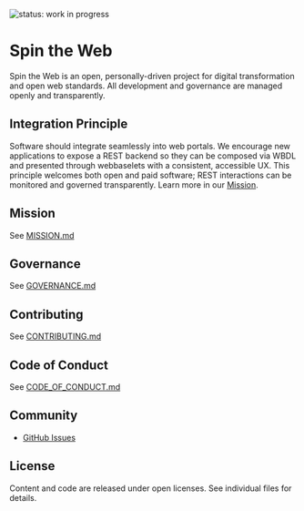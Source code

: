 ![status: work in progress](https://img.shields.io/badge/status-WIP-yellow)

# Spin the Web

Spin the Web is an open, personally-driven project for digital transformation and open web standards. All development and governance are managed openly and transparently.

## Integration Principle

Software should integrate seamlessly into web portals. We encourage new applications to expose a REST backend so they can be composed via WBDL and presented through webbaselets with a consistent, accessible UX. This principle welcomes both open and paid software; REST interactions can be monitored and governed transparently. Learn more in our [Mission](./MISSION.md#integration-principle).

## Mission
See [MISSION.md](./MISSION.md)

## Governance
See [GOVERNANCE.md](./GOVERNANCE.md)

## Contributing
See [CONTRIBUTING.md](./CONTRIBUTING.md)

## Code of Conduct
See [CODE_OF_CONDUCT.md](./CODE_OF_CONDUCT.md)

## Community
- [GitHub Issues](https://github.com/spintheweb/project/issues)

## License
Content and code are released under open licenses. See individual files for details.
